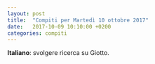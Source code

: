 ```yaml
---
layout: post
title:  "Compiti per Martedì 10 ottobre 2017"
date:   2017-10-09 10:10:00 +0200
categories: compiti
---
```


**Italiano**: svolgere ricerca su Giotto.

